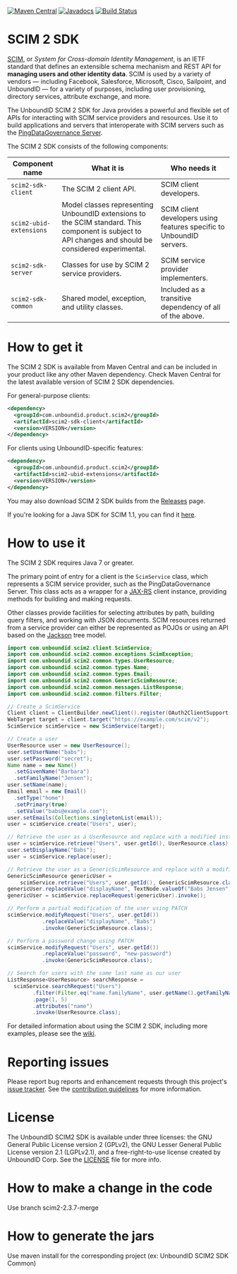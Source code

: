 [![Maven Central](https://maven-badges.herokuapp.com/maven-central/com.unboundid.product.scim2/scim2-parent/badge.svg)](https://maven-badges.herokuapp.com/maven-central/com.unboundid.product.scim2/scim2-parent)
[![Javadocs](http://javadoc.io/badge/com.unboundid.product.scim2/scim2-parent.svg)](http://javadoc.io/doc/com.unboundid.product.scim2/scim2-parent) 
[![Build Status](https://travis-ci.org/pingidentity/scim2.svg?branch=master)](https://travis-ci.org/pingidentity/scim2)
# SCIM 2 SDK
 [SCIM](http://www.simplecloud.info), or _System for Cross-domain Identity Management_, is an IETF standard that defines an extensible schema mechanism and REST API for **managing users and other identity data**. SCIM is used by a variety of vendors — including Facebook, Salesforce, Microsoft, Cisco, Sailpoint, and UnboundID — for a variety of purposes, including user provisioning, directory services, attribute exchange, and more.

The UnboundID SCIM 2 SDK for Java provides a powerful and flexible set of APIs for interacting with SCIM service providers and resources. Use it to build applications and servers that interoperate with SCIM servers such as the [PingDataGovernance Server](https://www.pingidentity.com/en/software/pingdatagovernance.html).

The SCIM 2 SDK consists of the following components:

| Component name | What it is | Who needs it |
| --- | --- | --- |
| `scim2-sdk-client` | The SCIM 2 client API. | SCIM client developers. |
| `scim2-ubid-extensions` | Model classes representing UnboundID extensions to the SCIM standard. This component is subject to API changes and should be considered experimental. | SCIM client developers using features specific to UnboundID servers. |
| `scim2-sdk-server` | Classes for use by SCIM 2 service providers. | SCIM service provider implementers. |
| `scim2-sdk-common` | Shared model, exception, and utility classes. | Included as a transitive dependency of all of the above. |

# How to get it
The SCIM 2 SDK is available from Maven Central and can be included in your product like any other Maven dependency. Check Maven Central for the latest available version of SCIM 2 SDK dependencies.

For general-purpose clients:

```xml
<dependency>
  <groupId>com.unboundid.product.scim2</groupId>
  <artifactId>scim2-sdk-client</artifactId>
  <version>VERSION</version>
</dependency>
```

For clients using UnboundID-specific features:

```xml
<dependency>
  <groupId>com.unboundid.product.scim2</groupId>
  <artifactId>scim2-ubid-extensions</artifactId>
  <version>VERSION</version>
</dependency>
```

You may also download SCIM 2 SDK builds from the [Releases](https://github.com/pingidentity/scim2/releases) page.

If you're looking for a Java SDK for SCIM 1.1, you can find it [here](https://github.com/pingidentity/scim).

# How to use it
The SCIM 2 SDK requires Java 7 or greater.

The primary point of entry for a client is the `ScimService` class, which represents a SCIM service provider, such as the PingDataGovernance Server. This class acts as a wrapper for a [JAX-RS](https://jax-rs-spec.java.net) client instance, providing methods for building and making requests.

Other classes provide facilities for selecting attributes by path, building query filters, and working with JSON documents. SCIM resources returned from a service provider can either be represented as POJOs or using an API based on the [Jackson](https://github.com/FasterXML/jackson-docs) tree model.

```java
import com.unboundid.scim2.client.ScimService;
import com.unboundid.scim2.common.exceptions.ScimException;
import com.unboundid.scim2.common.types.UserResource;
import com.unboundid.scim2.common.types.Name;
import com.unboundid.scim2.common.types.Email;
import com.unboundid.scim2.common.GenericScimResource;
import com.unboundid.scim2.common.messages.ListResponse;
import com.unboundid.scim2.common.filters.Filter;

// Create a ScimService
Client client = ClientBuilder.newClient().register(OAuth2ClientSupport.feature("..bearerToken.."));;
WebTarget target = client.target("https://example.com/scim/v2");
ScimService scimService = new ScimService(target);

// Create a user
UserResource user = new UserResource();
user.setUserName("babs");
user.setPassword("secret");
Name name = new Name()
  .setGivenName("Barbara")
  .setFamilyName("Jensen");
user.setName(name);
Email email = new Email()
  .setType("home")
  .setPrimary(true)
  .setValue("babs@example.com");
user.setEmails(Collections.singletonList(email));
user = scimService.create("Users", user);

// Retrieve the user as a UserResource and replace with a modified instance using PUT
user = scimService.retrieve("Users", user.getId(), UserResource.class);
user.setDisplayName("Babs");
user = scimService.replace(user);

// Retrieve the user as a GenericScimResource and replace with a modified instance using PUT
GenericScimResource genericUser =
    scimService.retrieve("Users", user.getId(), GenericScimResource.class);
genericUser.replaceValue("displayName", TextNode.valueOf("Babs Jensen"));
genericUser = scimService.replaceRequest(genericUser).invoke();

// Perform a partial modification of the user using PATCH
scimService.modifyRequest("Users", user.getId())
           .replaceValue("displayName", "Babs")
           .invoke(GenericScimResource.class);

// Perform a password change using PATCH
scimService.modifyRequest("Users", user.getId())
           .replaceValue("password", "new-password")
           .invoke(GenericScimResource.class);

// Search for users with the same last name as our user
ListResponse<UserResource> searchResponse =
  scimService.searchRequest("Users")
        .filter(Filter.eq("name.familyName", user.getName().getFamilyName()).toString())
        .page(1, 5)
        .attributes("name")
        .invoke(UserResource.class);
```

For detailed information about using the SCIM 2 SDK, including more examples, please see the [wiki](https://github.com/pingidentity/scim2/wiki).

# Reporting issues

Please report bug reports and enhancement requests through this project's [issue tracker](https://github.com/pingidentity/scim2/issues). See the [contribution guidelines](CONTRIBUTING.md) for more information.

# License
The UnboundID SCIM2 SDK is available under three licenses: the GNU General Public License version 2 (GPLv2), the GNU Lesser General Public License version 2.1 (LGPLv2.1), and a free-right-to-use license created by UnboundID Corp. See the [LICENSE](https://github.com/pingidentity/scim2/blob/master/resource/LICENSE.txt) file for more info.

# How to make a change in the code
Use branch scim2-2.3.7-merge

# How to generate the jars
Use maven install for the corresponding project (ex: UnboundID SCIM2 SDK Common)